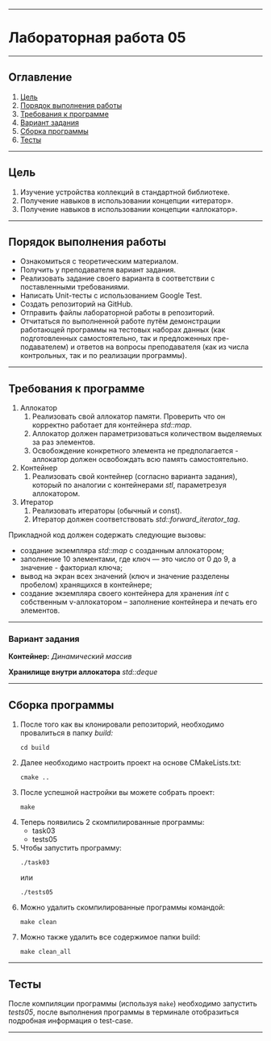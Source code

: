 ___

# Лабораторная работа 05

___

## Оглавление

1. [Цель](#цель)
2. [Порядок выполнения работы](#порядок-выполнения-работы)
3. [Требования к программе](#требования-к-программе)
4. [Вариант задания](#вариант-задания)
5. [Сборка программы](#сборка-программы)
6. [Тесты](#тесты)

___

## Цель

1. Изучение устройства коллекций в стандартной библиотеке.
2. Получение навыков в использовании концепции «итератор».
3. Получение навыков в использовании концепции «аллокатор».

___

## Порядок выполнения работы

* Ознакомиться с теоретическим материалом.
* Получить у преподавателя вариант задания.
* Реализовать задание своего варианта в соответствии с поставленными требованиями.
* Написать Unit-тесты с использованием Google Test.
* Создать репозиторий на GitHub.
* Отправить файлы лабораторной работы в репозиторий.
* Отчитаться по выполненной работе путём демонстрации работающей программы на тестовых наборах данных (как подготовленных самостоятельно, так и предложенных пре- подавателем) и ответов на вопросы преподавателя (как из числа контрольных, так и по реализации программы).

___

## Требования к программе

1. Аллокатор
   1. Реализовать свой аллокатор памяти. Проверить что он корректно работает для контейнера *std::map*.
   2. Аллокатор должен параметризоваться количеством выделяемых за раз элементов.
   3. Освобождение конкретного элемента не предполагается - аллокатор должен освобождать всю память самостоятельно.
2. Контейнер
   1. Реализовать свой контейнер (согласно варианта задания), который по аналогии с контейнерами *stl*, параметрезуя аллокатором.
3. Итератор
   1. Реализовать итераторы (обычный и const).
   2. Итератор должен соответствовать *std::forward_iterator_tag*.

Прикладной код должен содержать следующие вызовы:

- создание экземпляра *std::map* с созданным аллокатором;
- заполнение 10 элементами, где ключ — это число от 0 до 9, а значение - факториал ключа;
- вывод на экран всех значений (ключ и значение разделены пробелом) хранящихся в контейнере;
- создание экземпляра своего контейнера для хранения *int* с собственным v-аллокатором – заполнение контейнера и печать его элементов.

___

### Вариант задания

**Контейнер:** *Динамический массив*

**Хранилище внутри аллокатора** *std::deque*

___

## Сборка программы

1. После того как вы клонировали репозиторий, необходимо провалиться в папку *build:*
    ```
    cd build
    ```
2. Далее необходимо настроить проект на основе CMakeLists.txt:
    ```
   cmake ..
   ```
3. После успешной настройки вы можете собрать проект:
    ```
   make
   ```
4. Теперь появились 2 скомпилированные программы:
    * task03
    * tests05
5. Чтобы запустить программу:
   ```
   ./task03
   ```
   или
   ```
   ./tests05
   ```
6. Можно удалить скомпилированные программы командой:
   ```
   make clean
   ```
7. Можно также удалить все содержимое папки build:
   ```
   make clean_all
   ```

___

## Тесты

После компиляции программы (используя ```make```) необходимо запустить *tests05*, после выполнения программы в терминале
отобразиться подробная информация о test-case.
___